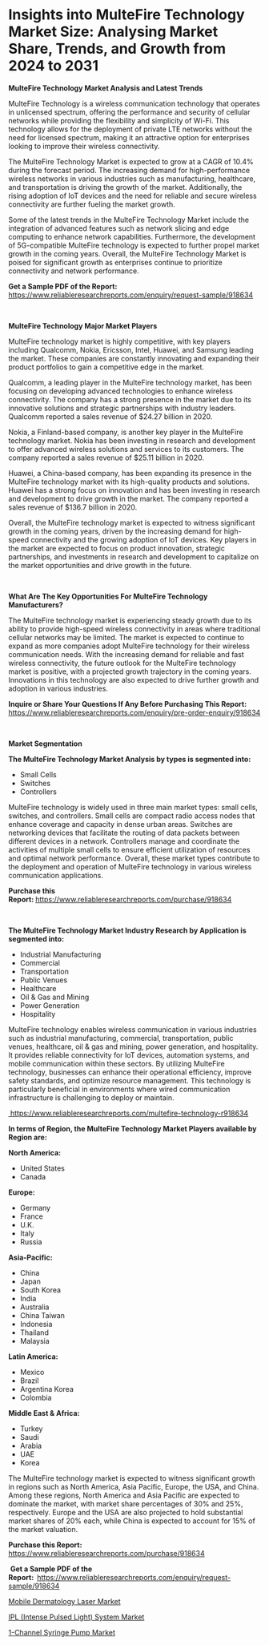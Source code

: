 <p><h1>Insights into MulteFire Technology Market Size: Analysing Market Share, Trends, and Growth from 2024 to 2031</h1></p><p><strong>MulteFire Technology Market Analysis and Latest Trends</strong></p>
<p><p>MulteFire Technology is a wireless communication technology that operates in unlicensed spectrum, offering the performance and security of cellular networks while providing the flexibility and simplicity of Wi-Fi. This technology allows for the deployment of private LTE networks without the need for licensed spectrum, making it an attractive option for enterprises looking to improve their wireless connectivity.</p><p>The MulteFire Technology Market is expected to grow at a CAGR of 10.4% during the forecast period. The increasing demand for high-performance wireless networks in various industries such as manufacturing, healthcare, and transportation is driving the growth of the market. Additionally, the rising adoption of IoT devices and the need for reliable and secure wireless connectivity are further fueling the market growth.</p><p>Some of the latest trends in the MulteFire Technology Market include the integration of advanced features such as network slicing and edge computing to enhance network capabilities. Furthermore, the development of 5G-compatible MulteFire technology is expected to further propel market growth in the coming years. Overall, the MulteFire Technology Market is poised for significant growth as enterprises continue to prioritize connectivity and network performance.</p></p>
<p><strong>Get a Sample PDF of the Report:&nbsp;</strong> <a href="https://www.reliableresearchreports.com/enquiry/request-sample/918634">https://www.reliableresearchreports.com/enquiry/request-sample/918634</a></p>
<p>&nbsp;</p>
<p><strong>MulteFire Technology Major Market Players</strong></p>
<p><p>MulteFire technology market is highly competitive, with key players including Qualcomm, Nokia, Ericsson, Intel, Huawei, and Samsung leading the market. These companies are constantly innovating and expanding their product portfolios to gain a competitive edge in the market.</p><p>Qualcomm, a leading player in the MulteFire technology market, has been focusing on developing advanced technologies to enhance wireless connectivity. The company has a strong presence in the market due to its innovative solutions and strategic partnerships with industry leaders. Qualcomm reported a sales revenue of $24.27 billion in 2020.</p><p>Nokia, a Finland-based company, is another key player in the MulteFire technology market. Nokia has been investing in research and development to offer advanced wireless solutions and services to its customers. The company reported a sales revenue of $25.11 billion in 2020.</p><p>Huawei, a China-based company, has been expanding its presence in the MulteFire technology market with its high-quality products and solutions. Huawei has a strong focus on innovation and has been investing in research and development to drive growth in the market. The company reported a sales revenue of $136.7 billion in 2020.</p><p>Overall, the MulteFire technology market is expected to witness significant growth in the coming years, driven by the increasing demand for high-speed connectivity and the growing adoption of IoT devices. Key players in the market are expected to focus on product innovation, strategic partnerships, and investments in research and development to capitalize on the market opportunities and drive growth in the future.</p></p>
<p>&nbsp;</p>
<p><strong>What Are The Key Opportunities For MulteFire Technology Manufacturers?</strong></p>
<p><p>The MulteFire technology market is experiencing steady growth due to its ability to provide high-speed wireless connectivity in areas where traditional cellular networks may be limited. The market is expected to continue to expand as more companies adopt MulteFire technology for their wireless communication needs. With the increasing demand for reliable and fast wireless connectivity, the future outlook for the MulteFire technology market is positive, with a projected growth trajectory in the coming years. Innovations in this technology are also expected to drive further growth and adoption in various industries.</p></p>
<p><strong>Inquire or Share Your Questions If Any Before Purchasing This Report:</strong> <a href="https://www.reliableresearchreports.com/enquiry/pre-order-enquiry/918634">https://www.reliableresearchreports.com/enquiry/pre-order-enquiry/918634</a></p>
<p>&nbsp;</p>
<p><strong>Market Segmentation</strong></p>
<p><strong>The MulteFire Technology Market Analysis by types is segmented into:</strong></p>
<p><ul><li>Small Cells</li><li>Switches</li><li>Controllers</li></ul></p>
<p><p>MulteFire technology is widely used in three main market types: small cells, switches, and controllers. Small cells are compact radio access nodes that enhance coverage and capacity in dense urban areas. Switches are networking devices that facilitate the routing of data packets between different devices in a network. Controllers manage and coordinate the activities of multiple small cells to ensure efficient utilization of resources and optimal network performance. Overall, these market types contribute to the deployment and operation of MulteFire technology in various wireless communication applications.</p></p>
<p><strong>Purchase this Report:&nbsp;</strong><a href="https://www.reliableresearchreports.com/purchase/918634">https://www.reliableresearchreports.com/purchase/918634</a></p>
<p>&nbsp;</p>
<p><strong>The MulteFire Technology Market Industry Research by Application is segmented into:</strong></p>
<p><ul><li>Industrial Manufacturing</li><li>Commercial</li><li>Transportation</li><li>Public Venues</li><li>Healthcare</li><li>Oil & Gas and Mining</li><li>Power Generation</li><li>Hospitality</li></ul></p>
<p><p>MulteFire technology enables wireless communication in various industries such as industrial manufacturing, commercial, transportation, public venues, healthcare, oil & gas and mining, power generation, and hospitality. It provides reliable connectivity for IoT devices, automation systems, and mobile communication within these sectors. By utilizing MulteFire technology, businesses can enhance their operational efficiency, improve safety standards, and optimize resource management. This technology is particularly beneficial in environments where wired communication infrastructure is challenging to deploy or maintain.</p></p>
<p><a href="https://www.reliableresearchreports.com/multefire-technology-r918634">&nbsp;https://www.reliableresearchreports.com/multefire-technology-r918634</a></p>
<p><strong>In terms of Region, the MulteFire Technology Market Players available by Region are:</strong></p>
<p>
    <p> <strong> North America: </strong>
        <ul>
            <li>United States</li>
            <li>Canada</li>
        </ul>
        </p> 
    <p> <strong> Europe: </strong>
        <ul>
            <li>Germany</li>
            <li>France</li>
            <li>U.K.</li>
            <li>Italy</li>
            <li>Russia</li>
        </ul>
        </p> 
    <p> <strong> Asia-Pacific: </strong>
        <ul>
            <li>China</li>
            <li>Japan</li>
            <li>South Korea</li>
            <li>India</li>
            <li>Australia</li>
            <li>China Taiwan</li>
            <li>Indonesia</li>
            <li>Thailand</li>
            <li>Malaysia</li>
        </ul>
        </p> 
    <p> <strong> Latin America: </strong>
        <ul>
            <li>Mexico</li>
            <li>Brazil</li>
            <li>Argentina Korea</li>
            <li>Colombia</li>
        </ul>
        </p> 
    <p> <strong> Middle East & Africa: </strong>
        <ul>
            <li>Turkey</li>
            <li>Saudi</li>
            <li>Arabia</li>
            <li>UAE</li>
            <li>Korea</li>
        </ul>
    </p>
    </p>
<p><p>The MulteFire technology market is expected to witness significant growth in regions such as North America, Asia Pacific, Europe, the USA, and China. Among these regions, North America and Asia Pacific are expected to dominate the market, with market share percentages of 30% and 25%, respectively. Europe and the USA are also projected to hold substantial market shares of 20% each, while China is expected to account for 15% of the market valuation.</p></p>
<p><strong>Purchase this Report: </strong><a href="https://www.reliableresearchreports.com/purchase/918634">https://www.reliableresearchreports.com/purchase/918634</a></p>
<p>&nbsp;<strong>Get a Sample PDF of the Report:&nbsp;&nbsp;</strong><a href="https://www.reliableresearchreports.com/enquiry/request-sample/918634">https://www.reliableresearchreports.com/enquiry/request-sample/918634</a></p>
<p><strong></strong></p>
<p><p><a href="https://github.com/Chiragrp22/Market-Research-Report-List-5/blob/main/mobile-dermatology-laser-market.md">Mobile Dermatology Laser Market</a></p><p><a href="https://github.com/derrinmiltonellis35gcl/Market-Research-Report-List-3/blob/main/ipl-intense-pulsed-light-system-market.md">IPL (Intense Pulsed Light) System Market</a></p><p><a href="https://github.com/Sherrillcrooksxa8i18ucf2m/Market-Research-Report-List-3/blob/main/1-channel-syringe-pump-market.md">1-Channel Syringe Pump Market</a></p></p>